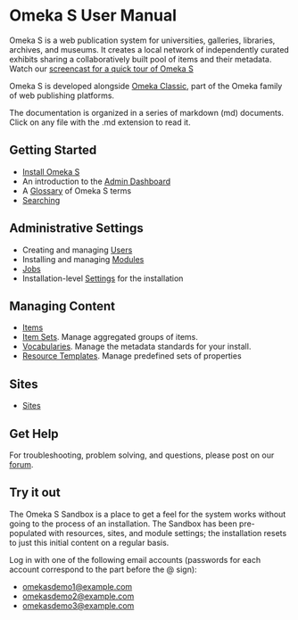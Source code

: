 # Omeka S User Manual

Omeka S is a web publication system for universities, galleries, libraries, archives, and museums. It creates a local network of independently curated exhibits sharing a collaboratively built pool of items and their metadata. Watch our [screencast for a quick tour of Omeka S](https://vimeo.com/188656162)

Omeka S is developed alongside [Omeka Classic](http://www.omeka.org), part of the Omeka family of web publishing platforms. 

The documentation is organized in a series of markdown (md) documents. Click on any file with the .md extension to read it.

## Getting Started
* [Install Omeka S](/Install.md)
* An introduction to the [Admin Dashboard](/admin-dashboard.md)
* A [Glossary](/glossary.md) of Omeka S terms
* [Searching](/search.md)

## Administrative Settings
* Creating and managing [Users](/users.md)
* Installing and managing [Modules](modules/modules.md)
* [Jobs](jobs.md)
* Installation-level [Settings](settings.md) for the installation

## Managing Content
* [Items](/content/items.md)
* [Item Sets](/content/item-sets.md). Manage aggregated groups of items. 
* [Vocabularies](/content/vocabularies.md). Manage the metadata standards for your install.
* [Resource Templates](/content/resource-template.md). Manage predefined sets of properties 

## Sites
* [Sites](/sites/sites.md)

## Get Help
For troubleshooting, problem solving, and questions, please post on our [forum](https://forum.omeka.org/c/omeka-s).

## Try it out
The Omeka S Sandbox is a place to get a feel for the system works without going to the process of an installation. The Sandbox has been pre-populated with resources, sites, and module settings; the installation resets to just this initial content on a regular basis.

Log in with one of the following email accounts (passwords for each account correspond to the part before the @ sign):
- omekasdemo1@example.com
- omekasdemo2@example.com
- omekasdemo3@example.com
